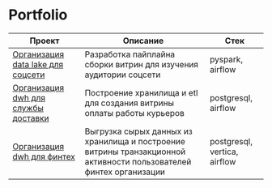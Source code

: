 # Portfolio

|Проект|Описание|Стек|
|-|-|-|
|[Организация data lake для соцсети](https://github.com/PonomarevVladimir/Portfolio/tree/main/spark_project)|Разработка пайплайна сборки витрин для изучения аудитории соцсети|pyspark, airflow|
|[Организация dwh для службы доставки](https://github.com/PonomarevVladimir/Portfolio/tree/main/dwh_project)|Построение хранилища и etl для создания витрины оплаты работы курьеров|postgresql, airflow|
|[Организация dwh для финтех](https://github.com/PonomarevVladimir/Portfolio/tree/main/vertica_project)|Выгрузка сырых данных из хранилища и построение витрины транзакционной активности пользователей финтех организации|postgresql, vertica, airflow|
